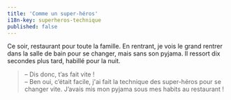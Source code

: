 ```yaml
---
title: 'Comme un super-héros'
i18n-key: superheros-technique
published: false
---
```


Ce soir, restaurant pour toute la famille. En rentrant, je vois le grand rentrer dans la salle de bain pour se changer, mais sans son pyjama. Il ressort dix secondes plus tard, habillé pour la nuit.

<!-- more -->

> – Dis donc, t’as fait vite !  
> – Ben oui, c’était facile, j'ai fait la technique des super-héros pour se changer vite. J’avais mis mon pyjama sous mes habits au restaurant !

